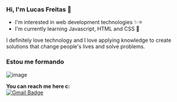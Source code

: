 ### Hi, I'm Lucas Freitas 👋


* I'm interested in web development technologies ✨⚛
* I'm currently learning Javascript, HTML and CSS 🌱

I definitely love technology and I love applying knowledge to create solutions that change people's lives and solve problems.

### Estou me formando
![image](https://user-images.githubusercontent.com/90655096/197304880-a8c03cf6-5a9c-4618-9bb1-4278aeff2326.png)


**You can reach me here c:**
<br> [![Gmail Badge](https://img.shields.io/badge/-lucas.freitasj.ca@gmail.com-9572FC?style=flat-square&logo=Gmail&logoColor=white&link=mailto:lucas.freitasj.ca@gmail.com)](mailto:lucas.freitasj.ca@gmail.com)
